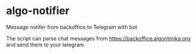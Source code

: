 # algo-notifier
Message notifer from backoffice to Telegram with bot

The script can parse chat messages from https://backoffice.algoritmika.org and send them to your telegram.
